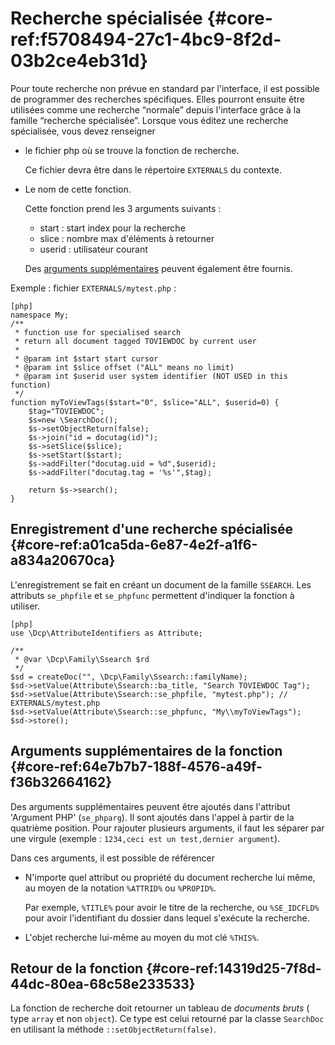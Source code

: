 # Recherche spécialisée {#core-ref:f5708494-27c1-4bc9-8f2d-03b2ce4eb31d}

Pour toute recherche non prévue en standard par l'interface, il est possible de
programmer des recherches spécifiques. Elles pourront ensuite être utilisées
comme une recherche “normale” depuis l'interface grâce à la famille “recherche
spécialisée”. Lorsque vous éditez une recherche spécialisée, vous devez
renseigner

*   le fichier php où se trouve la fonction de recherche.
    
    Ce fichier devra être dans le répertoire `EXTERNALS` du contexte.
    
*   Le nom de cette fonction.
    
    Cette fonction prend les 3 arguments suivants :
    
    *   start : start index pour la recherche
    *   slice : nombre max d'éléments à retourner
    *   userid : utilisateur courant
    
    Des [arguments supplémentaires][additional_arguments] peuvent également être
    fournis.

Exemple : fichier `EXTERNALS/mytest.php` :


    [php]
    namespace My;
    /**
     * function use for specialised search
     * return all document tagged TOVIEWDOC by current user
     * 
     * @param int $start start cursor
     * @param int $slice offset ("ALL" means no limit)
     * @param int $userid user system identifier (NOT USED in this function)
     */
    function myToViewTags($start="0", $slice="ALL", $userid=0) {
        $tag="TOVIEWDOC";
        $s=new \SearchDoc();
        $s->setObjectReturn(false);
        $s->join("id = docutag(id)");
        $s->setSlice($slice);
        $s->setStart($start);
        $s->addFilter("docutag.uid = %d",$userid);
        $s->addFilter("docutag.tag = '%s'",$tag);
        
        return $s->search();
    }

## Enregistrement d'une recherche spécialisée {#core-ref:a01ca5da-6e87-4e2f-a1f6-a834a20670ca}

L'enregistrement se fait en créant un document de la famille `SSEARCH`. Les
attributs `se_phpfile` et `se_phpfunc` permettent d'indiquer la fonction à
utiliser.

    [php]
    use \Dcp\AttributeIdentifiers as Attribute;
    
    /**
     * @var \Dcp\Family\Ssearch $rd
     */
    $sd = createDoc("", \Dcp\Family\Ssearch::familyName);
    $sd->setValue(Attribute\Ssearch::ba_title, "Search TOVIEWDOC Tag");
    $sd->setValue(Attribute\Ssearch::se_phpfile, "mytest.php"); // EXTERNALS/mytest.php
    $sd->setValue(Attribute\Ssearch::se_phpfunc, "My\\myToViewTags");
    $sd->store();

## Arguments supplémentaires de la fonction {#core-ref:64e7b7b7-188f-4576-a49f-f36b32664162}

Des arguments supplémentaires peuvent être ajoutés dans l'attribut 'Argument
PHP' (`se_phparg`). Il sont ajoutés dans l'appel à partir de la quatrième
position. Pour rajouter plusieurs arguments, il faut les séparer par une virgule
(exemple : `1234,ceci est un test,dernier argument`).

Dans ces arguments, il est possible de référencer

*   N'importe quel attribut ou propriété du document recherche lui même, au
    moyen de la notation `%ATTRID%` ou `%PROPID%`.
    
    Par exemple, `%TITLE%` pour avoir le titre
    de la recherche, ou `%SE_IDCFLD%` pour avoir l'identifiant du dossier dans
    lequel s'exécute la recherche.

*   L'objet recherche lui-même au moyen du mot clé `%THIS%`.

## Retour de la fonction {#core-ref:14319d25-7f8d-44dc-80ea-68c58e233533}

La fonction de recherche doit retourner un tableau de *documents bruts* ( type
`array` et non `object`). Ce type est celui retourné par la classe `SearchDoc` en
utilisant la méthode `::setObjectReturn(false)`.

<!-- links -->
[additional_arguments]: #core-ref:64e7b7b7-188f-4576-a49f-f36b32664162
